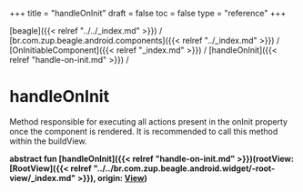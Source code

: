 +++
title = "handleOnInit"
draft = false
toc = false
type = "reference"
+++

[beagle]({{< relref "../../_index.md" >}}) / [br.com.zup.beagle.android.components]({{< relref "../_index.md" >}}) / [OnInitiableComponent]({{< relref "_index.md" >}}) / [handleOnInit]({{< relref "handle-on-init.md" >}}) / 



# handleOnInit  


Method responsible for executing all actions present in the onInit property once the component is rendered. It is recommended to call this method within the buildView.

  
  
<b><b>abstract fun [handleOnInit]({{< relref "handle-on-init.md" >}})(rootView: [RootView]({{< relref "../../br.com.zup.beagle.android.widget/-root-view/_index.md" >}}), origin: [View](https://developer.android.com/reference/kotlin/android/view/View.html))</b></b>  



